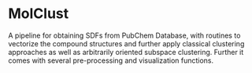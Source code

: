 # MolClust
 A pipeline for obtaining SDFs from PubChem Database, with routines to vectorize the compound structures and further apply classical clustering approaches as well as arbitrarily oriented subspace clustering. Further it comes with several pre-processing and visualization functions.
